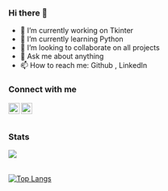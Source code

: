 ### Hi there 👋



- 🔭 I’m currently working on Tkinter
- 🌱 I’m currently learning Python
- 👯 I’m looking to collaborate on all projects
- 💬 Ask me about anything
- 📫 How to reach me: Github , LinkedIn



### Connect with me
[<img align="left" alt="raagul26 | LinkedIn" width="22px" src="https://cdn.jsdelivr.net/npm/simple-icons@v3/icons/linkedin.svg" />](https://www.linkedin.com/in/raagul-t-91102016b)
[<img align="left" alt="raagul26 | HackerRank" width="22px" src="https://cdn.jsdelivr.net/npm/simple-icons@v3/icons/hackerrank.svg" />](https://www.hackerrank.com/raagul26)
<br><br>
### Stats
<img align="left" src="https://github-readme-stats.codestackr.vercel.app/api?username=raagul26&show_icons=true&hide_border=true" /> <br><br>

[![Top Langs](https://github-readme-stats.vercel.app/api/top-langs/?username=raagul26)](https://github.com/raagul26)
